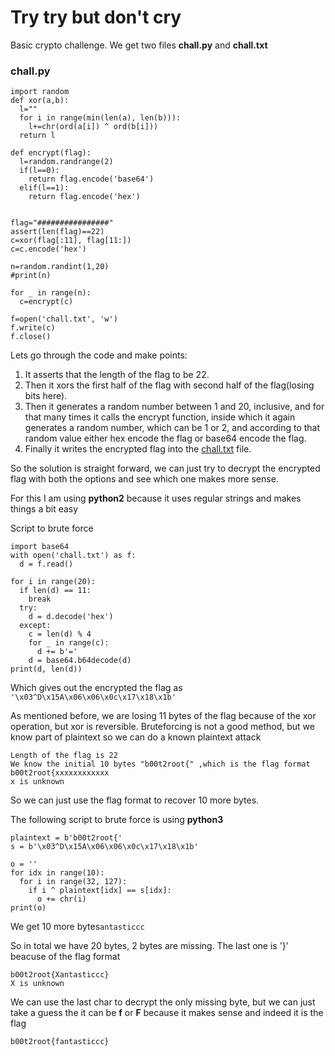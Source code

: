 # Try try but don't cry
Basic crypto challenge. We get two files **chall.py** and **chall.txt**

### chall.py
```
import random
def xor(a,b):
  l=""
  for i in range(min(len(a), len(b))):
    l+=chr(ord(a[i]) ^ ord(b[i]))
  return l

def encrypt(flag):
  l=random.randrange(2)
  if(l==0):
    return flag.encode('base64')
  elif(l==1):
    return flag.encode('hex')
  

flag="################"
assert(len(flag)==22)
c=xor(flag[:11], flag[11:])
c=c.encode('hex')

n=random.randint(1,20)
#print(n)

for _ in range(n):
  c=encrypt(c)

f=open('chall.txt', 'w')
f.write(c)
f.close()

```

Lets go through the code and make points:
1. It asserts that the length of the flag to be 22.
2. Then it xors the first half of the flag with second half of the flag(losing bits here).
3. Then it generates a random number between 1 and 20, inclusive, and for that many times it calls the encrypt function, inside which it again generates a random number, which can be 1 or 2, and according to that random value either hex encode the flag or base64 encode the flag.
4. Finally it writes the encrypted flag into the [chall.txt](https://github.com/DaBaddest/CTF-Writeups/blob/master/boot2root%202020/Try%20try%20but%20don't%20cry/chall.txt) file.

So the solution is straight forward, we can just try to decrypt the encrypted flag with both the options and see which one makes more sense.

For this I am using **python2** because it uses regular strings and makes things a bit easy

Script to brute force
```
import base64
with open('chall.txt') as f:
  d = f.read()

for i in range(20):
  if len(d) == 11:
    break
  try:
    d = d.decode('hex')
  except:
    c = len(d) % 4
    for _ in range(c):
      d += b'='
    d = base64.b64decode(d)
print(d, len(d))
```

Which gives out the encrypted the flag as ```'\x03^D\x15A\x06\x06\x0c\x17\x18\x1b'```

As mentioned before, we are losing 11 bytes of the flag because of the xor operation, but xor is reversible. Bruteforcing is not a good method, but we know part of plaintext so we can do a known plaintext attack

```
Length of the flag is 22
We know the initial 10 bytes "b00t2root{" ,which is the flag format
b00t2root{xxxxxxxxxxxx
x is unknown
```

So we can just use the flag format to recover 10 more bytes.

The following script to brute force is using **python3**
```
plaintext = b'b00t2root{'
s = b'\x03^D\x15A\x06\x06\x0c\x17\x18\x1b'

o = ''
for idx in range(10):
  for i in range(32, 127):
    if i ^ plaintext[idx] == s[idx]:
      o += chr(i)
print(o)
```

We get 10 more bytes```antasticcc```


So in total we have 20 bytes, 2 bytes are missing. The last one is '}' beacuse of the flag format

```
b00t2root{Xantasticcc}
X is unknown
```

We can use the last char to decrypt the only missing byte, but we can just take a guess the it can be **f** or **F** because it makes sense and indeed it is the flag
```
b00t2root{fantasticcc}
```
